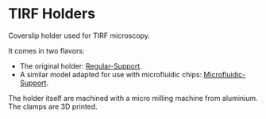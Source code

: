 # TIRF Holders

Coverslip holder used for TIRF microscopy.

It comes in two flavors:

- The original holder: [Regular-Support](./Regular-Support).
- A similar model adapted for use with microfluidic chips: [Microfluidic-Support](./Microfluidic-Support).

The holder itself are machined with a micro milling machine from aluminium. The clamps are 3D printed.
